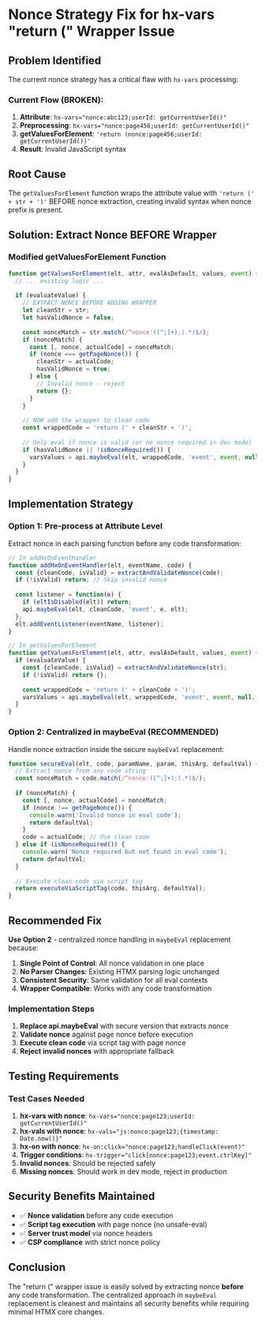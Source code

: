 # Nonce Strategy Fix for hx-vars "return (" Wrapper Issue

## Problem Identified

The current nonce strategy has a critical flaw with `hx-vars` processing:

### Current Flow (BROKEN):
1. **Attribute**: `hx-vars="nonce:abc123;userId: getCurrentUserId()"`
2. **Preprocessing**: `hx-vars="nonce:page456;userId: getCurrentUserId()"`  
3. **getValuesForElement**: `'return (nonce:page456;userId: getCurrentUserId())'`
4. **Result**: Invalid JavaScript syntax

## Root Cause

The `getValuesForElement` function wraps the attribute value with `'return (' + str + ')'` BEFORE nonce extraction, creating invalid syntax when nonce prefix is present.

## Solution: Extract Nonce BEFORE Wrapper

### Modified getValuesForElement Function

```javascript
function getValuesForElement(elt, attr, evalAsDefault, values, event) {
  // ... existing logic ...
  
  if (evaluateValue) {
    // EXTRACT NONCE BEFORE ADDING WRAPPER
    let cleanStr = str;
    let hasValidNonce = false;
    
    const nonceMatch = str.match(/^nonce:([^;]+);(.*)$/);
    if (nonceMatch) {
      const [, nonce, actualCode] = nonceMatch;
      if (nonce === getPageNonce()) {
        cleanStr = actualCode;
        hasValidNonce = true;
      } else {
        // Invalid nonce - reject
        return {};
      }
    }
    
    // NOW add the wrapper to clean code
    const wrappedCode = 'return (' + cleanStr + ')';
    
    // Only eval if nonce is valid (or no nonce required in dev mode)
    if (hasValidNonce || !isNonceRequired()) {
      varsValues = api.maybeEval(elt, wrappedCode, 'event', event, null, {});
    }
  }
}
```

## Implementation Strategy

### Option 1: Pre-process at Attribute Level
Extract nonce in each parsing function before any code transformation:

```javascript
// In addHxOnEventHandler
function addHxOnEventHandler(elt, eventName, code) {
  const {cleanCode, isValid} = extractAndValidateNonce(code);
  if (!isValid) return; // Skip invalid nonce
  
  const listener = function(e) {
    if (eltIsDisabled(elt)) return;
    api.maybeEval(elt, cleanCode, 'event', e, elt);
  };
  elt.addEventListener(eventName, listener);
}

// In getValuesForElement  
function getValuesForElement(elt, attr, evalAsDefault, values, event) {
  if (evaluateValue) {
    const {cleanCode, isValid} = extractAndValidateNonce(str);
    if (!isValid) return {};
    
    const wrappedCode = 'return (' + cleanCode + ')';
    varsValues = api.maybeEval(elt, wrappedCode, 'event', event, null, {});
  }
}
```

### Option 2: Centralized in maybeEval (RECOMMENDED)
Handle nonce extraction inside the secure `maybeEval` replacement:

```javascript
function secureEval(elt, code, paramName, param, thisArg, defaultVal) {
  // Extract nonce from any code string
  const nonceMatch = code.match(/^nonce:([^;]+);(.*)$/);
  
  if (nonceMatch) {
    const [, nonce, actualCode] = nonceMatch;
    if (nonce !== getPageNonce()) {
      console.warn('Invalid nonce in eval code');
      return defaultVal;
    }
    code = actualCode; // Use clean code
  } else if (isNonceRequired()) {
    console.warn('Nonce required but not found in eval code');
    return defaultVal;
  }
  
  // Execute clean code via script tag
  return executeViaScriptTag(code, thisArg, defaultVal);
}
```

## Recommended Fix

**Use Option 2** - centralized nonce handling in `maybeEval` replacement because:

1. **Single Point of Control**: All nonce validation in one place
2. **No Parser Changes**: Existing HTMX parsing logic unchanged  
3. **Consistent Security**: Same validation for all eval contexts
4. **Wrapper Compatible**: Works with any code transformation

### Implementation Steps

1. **Replace api.maybeEval** with secure version that extracts nonce
2. **Validate nonce** against page nonce before execution
3. **Execute clean code** via script tag with page nonce
4. **Reject invalid nonces** with appropriate fallback

## Testing Requirements

### Test Cases Needed

1. **hx-vars with nonce**: `hx-vars="nonce:page123;userId: getCurrentUserId()"`
2. **hx-vals with nonce**: `hx-vals="js:nonce:page123;{timestamp: Date.now()}"`
3. **hx-on with nonce**: `hx-on:click="nonce:page123;handleClick(event)"`
4. **Trigger conditions**: `hx-trigger="click[nonce:page123;event.ctrlKey]"`
5. **Invalid nonces**: Should be rejected safely
6. **Missing nonces**: Should work in dev mode, reject in production

## Security Benefits Maintained

- ✅ **Nonce validation** before any code execution
- ✅ **Script tag execution** with page nonce (no unsafe-eval)
- ✅ **Server trust model** via nonce headers
- ✅ **CSP compliance** with strict nonce policy

## Conclusion

The "return (" wrapper issue is easily solved by extracting nonce **before** any code transformation. The centralized approach in `maybeEval` replacement is cleanest and maintains all security benefits while requiring minimal HTMX core changes.